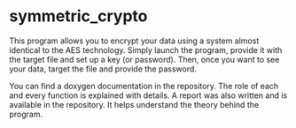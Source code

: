 # symmetric_crypto
This program allows you to encrypt your data using a system almost identical to the AES technology.
Simply launch the program, provide it with the target file and set up a key (or password). 
Then, once you want to see your data, target the file and provide the password.

You can find a doxygen documentation  in the repository. The role of each and every function is explained with details.
A report was also written and is available in the repository. It helps understand the theory behind the program.
